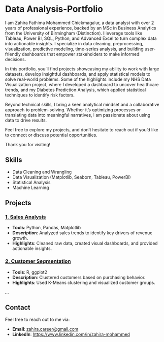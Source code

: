 # Data Analysis-Portfolio

I am Zahira Fathima Mohammed Chickmagalur, a data analyst with over 2 years of professional experience, backed by an MSc in Business Analytics from the University of Birmingham (Distinction). I leverage tools like Tableau, Power BI, SQL, Python, and Advanced Excel to turn complex data into actionable insights. I specialize in data cleaning, preprocessing, visualization, predictive modeling, time-series analysis, and building user-friendly dashboards that empower stakeholders to make informed decisions.

In this portfolio, you’ll find projects showcasing my ability to work with large datasets, develop insightful dashboards, and apply statistical models to solve real-world problems. Some of the highlights include my NHS Data Visualization project, where I developed a dashboard to uncover healthcare trends, and my Diabetes Prediction Analysis, which applied statistical techniques to identify risk factors.

Beyond technical skills, I bring a keen analytical mindset and a collaborative approach to problem-solving. Whether it’s optimizing processes or translating data into meaningful narratives, I am passionate about using data to drive results.

Feel free to explore my projects, and don’t hesitate to reach out if you’d like to connect or discuss potential opportunities.

Thank you for visiting!

## Skills
- Data Cleaning and Wrangling
- Data Visualization (Matplotlib, Seaborn, Tableau, PowerBI)
- Statistical Analysis
- Machine Learning

## Projects
### [1. Sales Analysis](./Sales_Analysis)
- **Tools**: Python, Pandas, Matplotlib
- **Description**: Analyzed sales trends to identify key drivers of revenue growth.
- **Highlights**: Cleaned raw data, created visual dashboards, and provided actionable insights.

### [2. Customer Segmentation](./Customer_Segmentation)
- **Tools**: R, ggplot2
- **Description**: Clustered customers based on purchasing behavior.
- **Highlights**: Used K-Means clustering and visualized customer groups.

...

## Contact
Feel free to reach out to me via:
- **Email**: zahira.career@gmail.com
- **LinkedIn**: https://www.linkedin.com/in/zahira-mohammed
  
